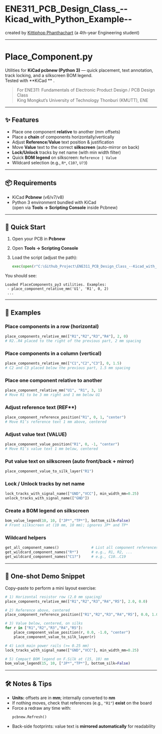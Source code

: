 # ENE311_PCB_Design_Class_--Kicad_with_Python_Example--
created by [Kittiphop Phanthachart](https://bento.me/mac-kittiphop) (a 4th-year Engineering student)






---


# Place_Component.py

Utilities for **KiCad pcbnew (Python 3)** — quick placement, text annotation, track locking, and a silkscreen BOM legend.  
Tested with **KiCad ** .

> For ENE311: Fundamentals of Electronic Product Design / PCB Design Class  
> King Mongkut’s University of Technology Thonburi (KMUTT), ENE

---

## ✨ Features
- Place one component **relative** to another (mm offsets)
- Place a **chain** of components horizontally/vertically
- Adjust **Reference**/**Value** text position & justification
- Move **Value** text to the correct **silkscreen** (auto-mirror on back)
- **Lock/Unlock** tracks by net name (with min width filter)
- Quick **BOM legend** on silkscreen: `Reference | Value`
- Wildcard selection (e.g., `R*`, `C10?`, `U?3`)

---

## 📦 Requirements
- KiCad **Pcbnew** (v6/v7/v8)
- Python 3 environment bundled with KiCad  
  (open via **Tools → Scripting Console** inside Pcbnew)

---

## 🚀 Quick Start

1. Open your PCB in **Pcbnew**  
2. Open **Tools → Scripting Console**  
3. Load the script (adjust the path):

   ```python
   exec(open(r"C:\Github_Project\ENE311_PCB_Design_Class_--Kicad_with_Python_Example--\ENE311_Place_Component.py").read())
   ```

You should see:
```
Loaded PlaceComponents_py3 utilities. Examples:
 - place_component_relative_mm('U1', 'R1', 0, 2)
 ...
```

---

## 🧪 Examples

### Place components in a row (horizontal)
```python
place_components_relative_mm(["R1","R2","R3","R4"], 2, 0)
# R2..R4 placed to the right of the previous part, 2 mm spacing
```

### Place components in a column (vertical)
```python
place_components_relative_mm(["C1","C2","C3"], 0, 1.5)
# C2 and C3 placed below the previous part, 1.5 mm spacing
```

### Place one component relative to another
```python
place_component_relative_mm("U1", "R1", 3, 1)
# Move R1 to be 3 mm right and 1 mm below U1
```

### Adjust reference text (REF**)
```python
place_component_reference_position("R1", 0, 1, "center")
# Move R1’s reference text 1 mm above, centered
```

### Adjust value text (VALUE)
```python
place_component_value_position("R1", 0, -1, "center")
# Move R1’s value text 1 mm below, centered
```

### Put value text on silkscreen (auto front/back + mirror)
```python
place_component_value_to_silk_layer("R1")
```

### Lock / Unlock tracks by net name
```python
lock_tracks_with_signal_name(["GND","VCC"], min_width_mm=0.25)
unlock_tracks_with_signal_name(["GND"])
```

### Create a BOM legend on silkscreen
```python
bom_value_legend(10, 10, ["JP*","TP*"], bottom_silk=False)
# Front silkscreen at (10 mm, 10 mm); ignores JP* and TP*
```

### Wildcard helpers
```python
get_all_component_names()               # List all component references
get_wildcard_component_names("R*")      # e.g., R1, R2, ...
get_wildcard_component_names("C1?")     # e.g., C10..C19
```

---

## 🧩 One-shot Demo Snippet

Copy–paste to perform a mini layout exercise:

```python
# 1) Horizontal resistor row (2.0 mm spacing)
place_components_relative_mm(["R1","R2","R3","R4","R5"], 2.0, 0.0)

# 2) Reference above, centered
place_component_reference_position(["R1","R2","R3","R4","R5"], 0.0, 1.0, "center")

# 3) Value below, centered, on silks
for r in ["R1","R2","R3","R4","R5"]:
    place_component_value_position(r, 0.0, -1.0, "center")
    place_component_value_to_silk_layer(r)

# 4) Lock main power rails (>= 0.25 mm)
lock_tracks_with_signal_name(["GND","VCC"], min_width_mm=0.25)

# 5) Compact BOM legend on F.Silk at (15, 10) mm
bom_value_legend(15, 10, ["JP*","TP*"], bottom_silk=False)
```

---

## 🛠️ Notes & Tips
- **Units:** offsets are in **mm**; internally converted to **nm**
- If nothing moves, check that references (e.g., `"R1"`) **exist** on the board
- Force a redraw any time with:
  ```python
  pcbnew.Refresh()
  ```
- Back-side footprints: value text is **mirrored automatically** for readability

